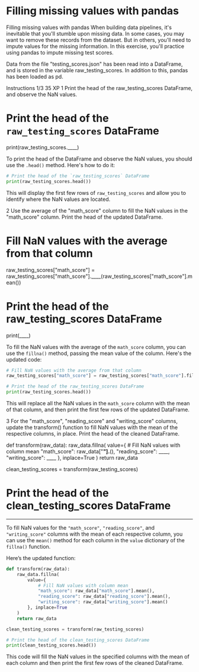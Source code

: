 # Filling missing values with pandas

Filling missing values with pandas
When building data pipelines, it's inevitable that you'll stumble upon missing data. In some cases, you may want to remove these records from the dataset. But in others, you'll need to impute values for the missing information. In this exercise, you'll practice using pandas to impute missing test scores.

Data from the file "testing_scores.json" has been read into a DataFrame, and is stored in the variable raw_testing_scores. In addition to this, pandas has been loaded as pd.

Instructions 1/3
35 XP
1
Print the head of the raw_testing_scores DataFrame, and observe the NaN values.
# Print the head of the `raw_testing_scores` DataFrame
print(raw_testing_scores.____)

To print the head of the DataFrame and observe the NaN values, you should use the `.head()` method. Here's how to do it:

```python
# Print the head of the `raw_testing_scores` DataFrame
print(raw_testing_scores.head())
```

This will display the first few rows of `raw_testing_scores` and allow you to identify where the NaN values are located.


2
Use the average of the "math_score" column to fill the NaN values in the "math_score" column.
Print the head of the updated DataFrame.

# Fill NaN values with the average from that column
raw_testing_scores["math_score"] = raw_testing_scores["math_score"].____(raw_testing_scores["math_score"].mean())

# Print the head of the raw_testing_scores DataFrame
print(____)

To fill the NaN values with the average of the `math_score` column, you can use the `fillna()` method, passing the mean value of the column. Here's the updated code:

```python
# Fill NaN values with the average from that column
raw_testing_scores["math_score"] = raw_testing_scores["math_score"].fillna(raw_testing_scores["math_score"].mean())

# Print the head of the raw_testing_scores DataFrame
print(raw_testing_scores.head())
```

This will replace all the NaN values in the `math_score` column with the mean of that column, and then print the first few rows of the updated DataFrame.

3
For the "math_score", "reading_score" and "writing_score" columns, update the transform() function to fill NaN values with the mean of the respective columns, in place.
Print the head of the cleaned DataFrame.

def transform(raw_data):
	raw_data.fillna(
    	value={
			# Fill NaN values with column mean
			"math_score": raw_data["____"].____(),
			"reading_score": ____,
			"writing_score": ____
		}, inplace=True
	)
	return raw_data

clean_testing_scores = transform(raw_testing_scores)

# Print the head of the clean_testing_scores DataFrame
____
To fill NaN values for the `"math_score"`, `"reading_score"`, and `"writing_score"` columns with the mean of each respective column, you can use the `mean()` method for each column in the `value` dictionary of the `fillna()` function.

Here’s the updated function:

```python
def transform(raw_data):
    raw_data.fillna(
        value={
            # Fill NaN values with column mean
            "math_score": raw_data["math_score"].mean(),
            "reading_score": raw_data["reading_score"].mean(),
            "writing_score": raw_data["writing_score"].mean()
        }, inplace=True
    )
    return raw_data

clean_testing_scores = transform(raw_testing_scores)

# Print the head of the clean_testing_scores DataFrame
print(clean_testing_scores.head())
```

This code will fill the NaN values in the specified columns with the mean of each column and then print the first few rows of the cleaned DataFrame.